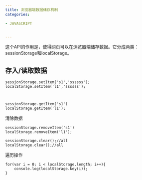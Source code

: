 ```yaml
---
title: 浏览器端数据储存机制
categories: 

- JAVASCRIPT


---
```



这个API的作用是，使得网页可以在浏览器端储存数据。它分成两类：sessionStorage和localStorage。


## 存入/读取数据

```
sessionStorage.setItem('s1','ssssss');
localStorage.setItem('l1','ssssss');



sessionStorage.getItem('s1')
localStorage.getItem('l1');
```
清除数据

```
sessionStorage.removeItem('s1')
localStorage.removeItem('l1');

sessionStorage.clear();//all
localStorage.clear();//all
```

遍历操作

```
for(var i = 0; i < localStorage.length; i++){
    console.log(localStorage.key(i));
}
```